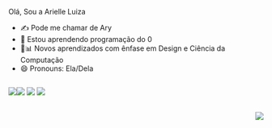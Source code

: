 Olá, Sou a Arielle Luiza

- ✍️ Pode me chamar de Ary
- 🌱 Estou aprendendo programação do 0
- 📑📊 Novos aprendizados com ênfase em Design e Ciência da Computação 
- 😄 Pronouns: Ela/Dela

##

<div>
<a href="https://www.instagram.com/ariellel__/" target"=_blank"><img src="https://img.shields.io/badge/Instagram-E4405F?style=for-the-badge&logo=instagram&logoColor=white"
<a href="mailto:arielleluizaa@gmail.tech"><img src="https://img.shields.io/badge/Gmail-D14836?style=for-the-badge&logo=gmail&logoColor=white" target"_blank"></a>
  <a href="https://www.linkedin.com/in/arielle-luiza-48a119191/" target="_blank"><img src="https://img.shields.io/badge/LinkedIn-0077B5?style=for-the-badge&logo=linkedin&logoColor=white" target="_blank"></a>
  <a href="https://wa.me/5566996241616" tsrget="_blank"><img src="https://img.shields.io/badge/WhatsApp-25D366?style=for-the-badge&logo=whatsapp&logoColor=white" target="_blank"></a>
  
  ##
  
  <div>
<img align="right" alt-Ary- src="https://photos.app.goo.gl/SqwYQQCFwCcrebKV9/">


 






